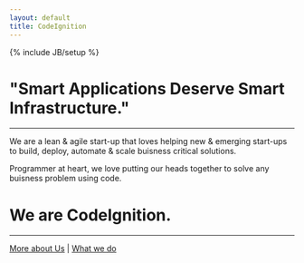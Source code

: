 ```yaml
---
layout: default
title: CodeIgnition
---
```

{% include JB/setup %}

# "Smart Applications Deserve Smart Infrastructure."
***

We are a lean & agile start-up that loves helping new & emerging start-ups to build, deploy, automate & scale buisness critical solutions.

Programmer at heart, we love putting our heads together to solve any buisness problem using code.


# We are CodeIgnition.
***

[More about Us]() \| [What we do]()
